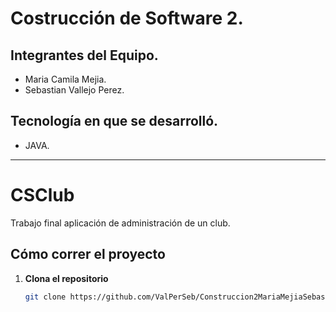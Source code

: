 # Costrucción de Software 2.

## Integrantes del Equipo.
- Maria Camila Mejia.
- Sebastian Vallejo Perez.

## Tecnología en que se desarrolló.
- JAVA.
---
# CSClub

Trabajo final aplicación de administración de un club.

## Cómo correr el proyecto
1. **Clona el repositorio**
   ```bash
   git clone https://github.com/ValPerSeb/Construccion2MariaMejiaSebastianVallejo.git
